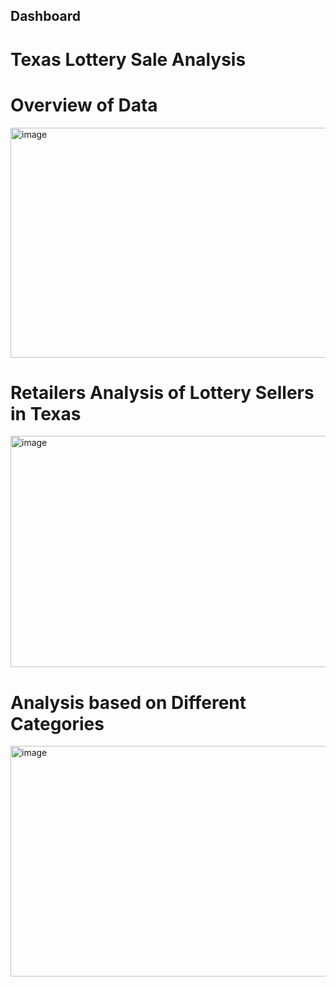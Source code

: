 ## Dashboard
# Texas Lottery Sale Analysis

# Overview of Data
<img width="659" height="368" alt="image" src="https://github.com/user-attachments/assets/cd1d8661-078d-4e4a-9b20-401d5752fabf" />


# Retailers Analysis of Lottery Sellers in Texas
<img width="660" height="370" alt="image" src="https://github.com/user-attachments/assets/33a03f90-c472-4a1b-88a2-2a75424dd7ea" />


# Analysis based on Different Categories
<img width="658" height="369" alt="image" src="https://github.com/user-attachments/assets/0ee1fca5-f5f0-4e78-b72d-1a4c91c374f6" />

